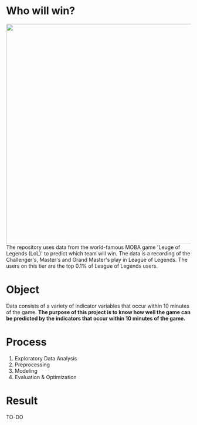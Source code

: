 # Who will win?
<img src="https://i.pinimg.com/originals/4c/0b/51/4c0b5190cf49d2d3e16d8ab56c632b44.jpg" width="600">
The repository uses data from the world-famous MOBA game 'Leuge of Legends (LoL)' to predict which team will win. The data is a recording of the Challenger's, Master's and Grand Master's  play in League of Legends. The users on this tier are the top 0.1% of League of Legends users.

# Object
Data consists of a variety of indicator variables that occur within 10 minutes of the game. <b>The purpose of this project is to know how well the game can be predicted by the indicators that occur within 10 minutes of the game.</b>

# Process
1. Exploratory Data Analysis
2. Preprocessing
3. Modeling
4. Evaluation & Optimization

# Result
TO-DO

